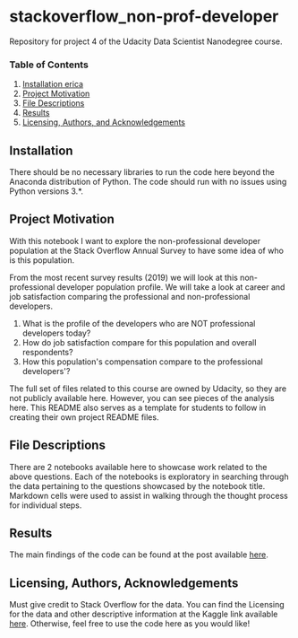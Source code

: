 # stackoverflow_non-prof-developer
Repository for project 4 of the Udacity Data Scientist Nanodegree course.

### Table of Contents

1. [Installation erica](#installation)
2. [Project Motivation](#motivation)
3. [File Descriptions](#files)
4. [Results](#results)
5. [Licensing, Authors, and Acknowledgements](#licensing)

## Installation <a name="installation erica"></a>

There should be no necessary libraries to run the code here beyond the Anaconda distribution of Python.  The code should run with no issues using Python versions 3.*.

## Project Motivation<a name="motivation"></a>

With this notebook I want to explore the non-professional developer population at the Stack Overflow Annual Survey to have some idea of who is this population.

From the most recent survey results (2019) we will look at this non-professional developer population profile. We will take a look at career and job satisfaction comparing the professional and non-professional developers.

1. What is the profile of the developers who are NOT professional developers today?
2. How do job satisfaction compare for this population and overall respondents?
3. How this population's compensation compare to the professional developers'?

The full set of files related to this course are owned by Udacity, so they are not publicly available here.  However, you can see pieces of the analysis here.  This README also serves as a template for students to follow in creating their own project README files.


## File Descriptions <a name="files"></a>

There are 2 notebooks available here to showcase work related to the above questions.  Each of the notebooks is exploratory in searching through the data pertaining to the questions showcased by the notebook title.  Markdown cells were used to assist in walking through the thought process for individual steps.

## Results<a name="results"></a>

The main findings of the code can be found at the post available [here](https://medium.com/).

## Licensing, Authors, Acknowledgements<a name="licensing"></a>

Must give credit to Stack Overflow for the data.  You can find the Licensing for the data and other descriptive information at the Kaggle link available [here](https://insights.stackoverflow.com/survey).  Otherwise, feel free to use the code here as you would like!
